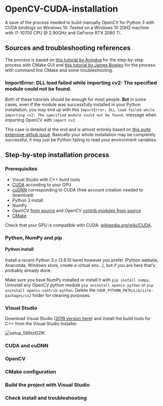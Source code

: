 # OpenCV-CUDA-installation
A save of the process needed to build manually OpenCV for Python 3 with CUDA bindings on Windows 10. Tested on a Windows 10 20H2 machine with i7-10700 CPU @ 2.90GHz and GeForce RTX 2080 Ti.

## Sources and troubleshooting references

The process is based on [this tutorial by Anindya](https://thinkinfi.com/install-opencv-gpu-with-cuda-for-windows-10/) for the step-by-step process with CMake GUI and [this tutorial by James Bowley](https://thinkinfi.com/install-opencv-gpu-with-cuda-for-windows-10/) for the process with command line CMake and some troubleshooting.

### ImportError: DLL load failed while importing cv2: The specified module could not be found.

Both of these tutorials should be enough for most people. **But** in some cases, even if the module was successfully installed in your Python installation, you may end up with this `ImportError: DLL load failed while importing cv2: The specified module could not be found.` message when importing OpenCV with `import cv2`.

This case is detailed at the end and is almost entirely based on [this quite extensive github issue](https://github.com/opencv/opencv/issues/19972). Basically your whole installation may be completely successful, it may just be Python failing to read your environment variables.

## Step-by-step installation process

### Prerequisites

- Visual Studio with C++ build tools
- [CUDA](https://developer.nvidia.com/cuda-downloads) according to your GPU
- [cuDNN](https://developer.nvidia.com/rdp/cudnn-archive) corresponding to CUDA (free account creation needed to download)
- Python 3 install
- NumPy
- OpenCV [from source](https://github.com/opencv/opencv/releases) and OpenCV [contrib modules from source](https://github.com/opencv/opencv_contrib/tags)
- [CMake](https://cmake.org/download/)

Check that your GPU is compatible with CUDA: [wikipedia.org/wiki/CUDA](https://en.wikipedia.org/wiki/CUDA#GPUs_supported).

### Python, NumPy and pip

#### Python install

Install a recent Python 3.x (3.8.10 here) however you prefer (Python website, Anaconda, Windows store, create a virtual env...), but if you are here that's probably already done.

Make sure you have NumPy installed or install it with `pip install numpy`. Uninstall any OpenCV python module `pip uninstall opencv-python` or `pip uninstall opencv-contrib-python`. Delete the `YOUR_PYTHON_PATH/Lib/site-packages/cv2` folder for cleaning purposes.

### Visual Studio

Download Visual Studio ([2019 version here](https://visualstudio.microsoft.com/fr/vs/older-downloads/#visual-studio-2019-and-other-products)) and install the build tools for C++ from the Visual Studio Installer.

![setup_586tzl0ZlK](https://user-images.githubusercontent.com/28230243/166432249-2315dc23-3806-4da8-a164-3a2f826b50e0.png)


### CUDA and cuDNN


### OpenCV

### CMake configuration

### Build the project with Visual Studio

### Check install and troubleshooting



